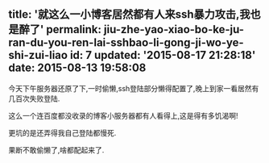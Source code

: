 title: '就这么一小博客居然都有人来ssh暴力攻击,我也是醉了'
permalink: jiu-zhe-yao-xiao-bo-ke-ju-ran-du-you-ren-lai-sshbao-li-gong-ji-wo-ye-shi-zui-liao
id: 7
updated: '2015-08-17 21:28:18'
date: 2015-08-13 19:58:08
---

今天下午服务器还原了下,一时偷懒,ssh登陆部分懒得配置了,晚上到家一看居然有几百次失败登陆.

这么一个连百度都没收录的博客小服务器都有人看得上,这是得有多饥渴啊!

更坑的是还弄得我自己登陆都慢死.

果断不敢偷懒了,啥都配起来了.